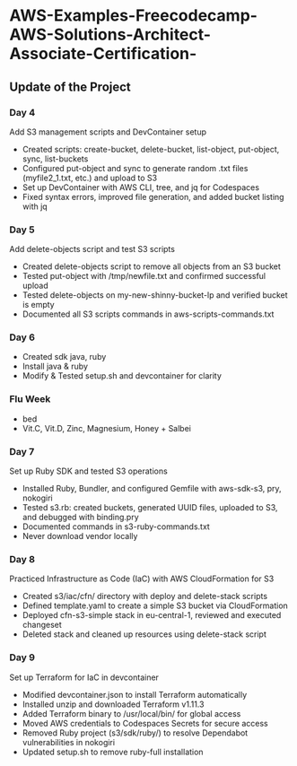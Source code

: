 # AWS-Examples-Freecodecamp-AWS-Solutions-Architect-Associate-Certification-


## Update of the Project

### Day 4

Add S3 management scripts and DevContainer setup

- Created scripts: create-bucket, delete-bucket, list-object, put-object, sync, list-buckets
- Configured put-object and sync to generate random .txt files (myfile2_1.txt, etc.) and upload to S3
- Set up DevContainer with AWS CLI, tree, and jq for Codespaces
- Fixed syntax errors, improved file generation, and added bucket listing with jq

### Day 5

Add delete-objects script and test S3 scripts

- Created delete-objects script to remove all objects from an S3 bucket
- Tested put-object with /tmp/newfile.txt and confirmed successful upload
- Tested delete-objects on my-new-shinny-bucket-lp and verified bucket is empty
- Documented all S3 scripts commands in aws-scripts-commands.txt

### Day 6
- Created sdk java, ruby
- Install java & ruby
- Modify & Tested setup.sh and devcontainer for clarity

### Flu Week
- bed
- Vit.C, Vit.D, Zinc, Magnesium, Honey + Salbei

### Day 7
Set up Ruby SDK and tested S3 operations

- Installed Ruby, Bundler, and configured Gemfile with aws-sdk-s3, pry, nokogiri
- Tested s3.rb: created buckets, generated UUID files, uploaded to S3, and debugged with binding.pry
- Documented commands in s3-ruby-commands.txt
- Never download vendor locally

### Day 8

Practiced Infrastructure as Code (IaC) with AWS CloudFormation for S3

- Created s3/iac/cfn/ directory with deploy and delete-stack scripts
- Defined template.yaml to create a simple S3 bucket via CloudFormation
- Deployed cfn-s3-simple stack in eu-central-1, reviewed and executed changeset
- Deleted stack and cleaned up resources using delete-stack script

### Day 9

Set up Terraform for IaC in devcontainer

- Modified devcontainer.json to install Terraform automatically
- Installed unzip and downloaded Terraform v1.11.3
- Added Terraform binary to /usr/local/bin/ for global access
- Moved AWS credentials to Codespaces Secrets for secure access
- Removed Ruby project (s3/sdk/ruby/) to resolve Dependabot vulnerabilities in nokogiri
- Updated setup.sh to remove ruby-full installation
